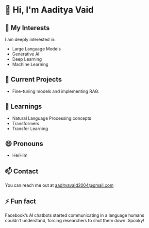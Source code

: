 # 👋 Hi, I'm Aaditya Vaid

<!--**Aaditya-Vaid/Aaditya-Vaid** is a ✨ _special_ ✨ repository because its `README.md` (this file) appears on your GitHub profile.

Here are some ideas to get you started:-->

## 👀 My Interests
I am deeply interested in:
  - Large Language Models
  - Generative AI
  - Deep Learning
  - Machine Learning
## 🔭 Current Projects
  - Fine-tuning models and implementing RAG.
## 🌱 Learnings
  - Natural Language Processing concepts
  - Transformers
  - Transfer Learning 
<!-- 👯 I’m looking to collaborate on ...
- 🤔 I’m looking for help with ...
- 💬 Ask me about ...-->
## 😄 Pronouns 
  - He/Him
## 📫 Contact
You can reach me out at [aadityavaid2004@gmail.com](aadityavaid2004@gmail.com)
## ⚡ Fun fact
Facebook’s AI chatbots started communicating in a language humans couldn’t understand, forcing researchers to shut them down. Spooky!

